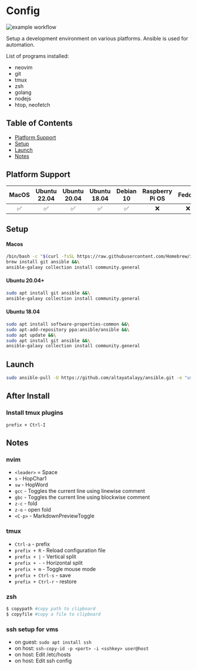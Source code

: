 # Config
![example workflow](https://github.com/altayatalayy/ansible/actions/workflows/CI.yml/badge.svg)

Setup a development environment on various platforms. Ansible is used for automation.

List of programs installed:
* neovim
* git
* tmux
* zsh
* golang
* nodejs
* htop, neofetch

## Table of Contents
* [Platform Support](#platform-support)
* [Setup](#setup)
* [Launch](#launch)
* [Notes](#notes)

## Platform Support

|  MacOS  | Ubuntu 22.04 | Ubuntu 20.04 | Ubuntu 18.04 | Debian 10 | Raspberry Pi OS | Fedora | Arch Linux |
|  :---:  | :----------: | :----------: | :----------: | :-------: | :-------------: | :----: | :--------: |
|    ✅   |       ✅    |       ✅      |       ✅     |     ✅    |        :x:      |    :x:    |     :x:    |

## Setup
#### Macos
```bash
/bin/bash -c "$(curl -fsSL https://raw.githubusercontent.com/Homebrew/install/HEAD/install.sh)" &&\
brew install git ansible &&\
ansible-galaxy collection install community.general
```
#### Ubuntu 20.04+
```bash
sudo apt install git ansible &&\
ansible-galaxy collection install community.general
```

#### Ubuntu 18.04
```bash
sudo apt install software-properties-common &&\
sudo apt-add-repository ppa:ansible/ansible &&\
sudo apt update &&\
sudo apt install git ansible &&\
ansible-galaxy collection install community.general
```

## Launch
```bash
sudo ansible-pull -U https://github.com/altayatalayy/ansible.git -e "user_name=$(whoami)" basic.yml
```

## After Install
### Install tmux plugins
`prefix + Ctrl-I` 
  
## Notes
### nvim

- `<leader>` = Space
- `s` - HopChar1
- `sw` - HopWord
- `gcc` - Toggles the current line using linewise comment
- `gbc` - Toggles the current line using blockwise comment
- `z-c` - fold
- `z-o` - open fold
- `<C-p>` - MarkdownPreviewToggle


### tmux
- `Ctrl-a` - prefix
- `prefix + R` - Reload configuration file
- `prefix + |` - Vertical split
- `prefix + -` - Horizontal split
- `prefix + m` - Toggle mouse mode 
- `prefix + Ctrl-s` - save
- `prefix + Ctrl-r` - restore

### zsh

```bash
$ copypath #copy path to clipboard
$ copyfile #copy a file to clipboard
```

### ssh setup for vms
- on guest: `sudo apt install ssh`
- on host: `ssh-copy-id -p <port> -i <sshkey> user@host`
- on host: Edit /etc/hosts
- on host: Edit ssh config 
